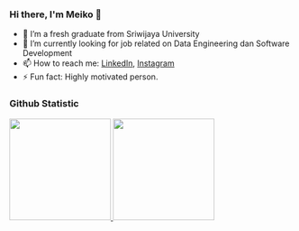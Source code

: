 ### Hi there, I'm Meiko 👋

- 🔭 I’m a fresh graduate from Sriwijaya University</a>
- 🌱 I’m currently looking for job related on Data Engineering dan Software Development
- 📫 How to reach me: [LinkedIn](https://www.linkedin.com/in/muhamad-meiko-triputra-23823821a/), [Instagram](https://www.instagram.com/meikotrip_/)
- ⚡ Fun fact: Highly motivated person.

### Github Statistic
<p align="left">
<a href="https://github.com/meikotrip">
  <img height="180em" src="https://github-readme-stats-eight-theta.vercel.app/api?username=meikotrip&show_icons=true&theme=algolia&include_all_commits=true&count_private=true"/>
  <img height="180em" src="https://github-readme-stats-eight-theta.vercel.app/api/top-langs/?username=meikotrip&layout=compact&langs_count=8&theme=algolia"/>
</a>
</p>
